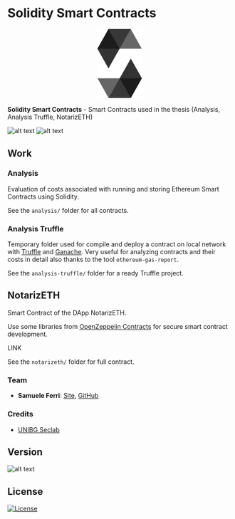 # Solidity Smart Contracts

<p align="center">
<img src="https://github.com/samuelexferri/masterthesis/blob/master/images/solidity.png" width="100">
</p>

**Solidity Smart Contracts** - Smart Contracts used in the thesis (Analysis, Analysis Truffle, NotarizETH)

![alt text](https://img.shields.io/badge/Language-Italian-infomrmational?style=for-the-badge)
![alt text](https://img.shields.io/badge/Language-English-infomrmational?style=for-the-badge)

## Work

### Analysis

Evaluation of costs associated with running and storing Ethereum Smart Contracts using Solidity.

See the `analysis/` folder for all contracts.

### Analysis Truffle

Temporary folder used for compile and deploy a contract on local network with [Truffle](https://www.trufflesuite.com/) and [Ganache](https://www.trufflesuite.com/ganache).
Very useful for analyzing contracts and their costs in detail also thanks to the tool `ethereum-gas-report`.

See the `analysis-truffle/` folder for a ready Truffle project.

## NotarizETH

Smart Contract of the DApp NotarizETH.

Use some libraries from [OpenZeppelin Contracts](https://openzeppelin.com/contracts/) for secure smart contract development.

LINK

See the `notarizeth/` folder for full contract.

### Team

-   **Samuele Ferri**: [Site](https://samuelexferri.com), [GitHub](https://github.com/samuelexferri)

### Credits

-   [UNIBG Seclab](https://seclab.unibg.it/)

## Version

![alt text](https://img.shields.io/badge/Version-1.0.0-blue.svg?style=for-the-badge)

## License

[![License](https://img.shields.io/badge/License-MIT_License-blue.svg?style=for-the-badge)](https://badges.mit-license.org)
